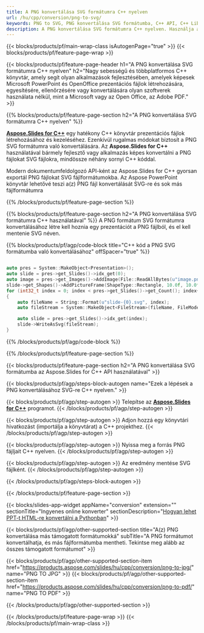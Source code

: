```yaml
---
title: A PNG konvertálása SVG formátumra C++ nyelven
url: /hu/cpp/conversion/png-to-svg/
keywords: PNG to SVG, PNG konvertálása SVG formátumba, C++ API, C++ Library, PNG, SVG
description: A PNG konvertálása SVG formátumra C++ nyelven. Használja a C++ könyvtár API-t a PNG fájlok konvertálásához SVG formátumúvá
---
```


{{< blocks/products/pf/main-wrap-class isAutogenPage="true" >}}
{{< blocks/products/pf/feature-page-wrap >}}

{{< blocks/products/pf/feature-page-header h1="A PNG konvertálása SVG formátumra C++ nyelven" h2="Nagy sebességű és többplatformos C++ könyvtár, amely segít olyan alkalmazások fejlesztésében, amelyek képesek Microsoft PowerPoint és OpenOffice prezentációs fájlok létrehozására, egyesítésére, ellenőrzésére vagy konvertálására olyan szoftverek használata nélkül, mint a Microsoft vagy az Open Office, az Adobe PDF." >}}

{{% blocks/products/pf/feature-page-section h2="A PNG konvertálása SVG formátumra C++ nyelven" %}}

[**Aspose.Slides for C++**](https://products.aspose.com/slides/hu/cpp/) egy hatékony C++ könyvtár prezentációs fájlok létrehozásához és kezeléséhez. Ezenkívül rugalmas módokat biztosít a PNG SVG formátumra való konvertálására. Az **Aspose.Slides for C++** használatával bármely fejlesztő vagy alkalmazás képes konvertálni a PNG fájlokat SVG fájlokra, mindössze néhány sornyi C++ kóddal.

Modern dokumentumfeldolgozó API-ként az Aspose.Slides for C++ gyorsan exportál PNG fájlokat SVG fájlformátumokba. Az Aspose PowerPoint könyvtár lehetővé teszi a(z) PNG fájl konvertálását SVG-re és sok más fájlformátumra

{{% /blocks/products/pf/feature-page-section %}}

{{% blocks/products/pf/feature-page-section  h2="A PNG konvertálása SVG formátumra C++ használatával" %}}
A PNG formátum SVG formátumra konvertálásához létre kell hoznia egy prezentációt a PNG fájlból, és el kell mentenie SVG néven.

{{% blocks/products/pf/agp/code-block title="C++ kód a PNG SVG formátumba való konvertálásához" offSpacer="true" %}}

```cpp

auto pres = System::MakeObject<Presentation>();
auto slide = pres->get_Slides()->idx_get(0);
auto image = pres->get_Images()->AddImage(File::ReadAllBytes(u"image.png"));
slide->get_Shapes()->AddPictureFrame(ShapeType::Rectangle, 10.0f, 10.0f, 100.0f, 100.0f, image);
for (int32_t index = 0; index < pres->get_Slides()->get_Count(); index++)
{
    auto fileName = String::Format(u"slide-{0}.svg", index);
    auto fileStream = System::MakeObject<FileStream>(fileName, FileMode::Create, FileAccess::Write);

    auto slide = pres->get_Slides()->idx_get(index);
    slide->WriteAsSvg(fileStream);
}

```


{{% /blocks/products/pf/agp/code-block %}}

{{% /blocks/products/pf/feature-page-section %}}

{{< blocks/products/pf/feature-page-section  h2="A PNG konvertálása SVG formátumba az Aspose.Slides for C++ API használatával" >}}

{{< blocks/products/pf/agp/steps-block-autogen name="Ezek a lépések a PNG konvertálásához SVG-re C++ nyelven." >}}

{{< blocks/products/pf/agp/step-autogen >}}
Telepítse az [**Aspose.Slides for C++**](https://products.aspose.com/slides/hu/cpp/) programot.
{{< /blocks/products/pf/agp/step-autogen >}}

{{< blocks/products/pf/agp/step-autogen >}}
Adjon hozzá egy könyvtári hivatkozást (importálja a könyvtárat) a C++ projekthez.
{{< /blocks/products/pf/agp/step-autogen >}}

{{< blocks/products/pf/agp/step-autogen >}}
Nyissa meg a forrás PNG fájljait C++ nyelven.
{{< /blocks/products/pf/agp/step-autogen >}}

{{< blocks/products/pf/agp/step-autogen >}}
Az eredmény mentése SVG fájlként.
{{< /blocks/products/pf/agp/step-autogen >}}

{{< /blocks/products/pf/agp/steps-block-autogen >}}

{{< /blocks/products/pf/feature-page-section >}}

{{< blocks/slides-app-widget  appName="conversion" extension="" sectionTitle="Ingyenes online konverter" sectionDescription="[Hogyan lehet PPT-t HTML-re konvertálni a Pythonban](https://products.aspose.com/slides/hu/python-net/conversion/ppt-to-html/)" >}}

{{< blocks/products/pf/agp/other-supported-section title="A(z) PNG konvertálása más támogatott formátumokká" subTitle="A PNG formátumot konvertálhatja, és más fájlformátumba mentheti. Tekintse meg alább az összes támogatott formátumot" >}}

{{< blocks/products/pf/agp/other-supported-section-item href="https://products.aspose.com/slides/hu/cpp/conversion/png-to-jpg/" name="PNG TO JPG" >}}
{{< blocks/products/pf/agp/other-supported-section-item href="https://products.aspose.com/slides/hu/cpp/conversion/png-to-pdf/" name="PNG TO PDF" >}}


{{< /blocks/products/pf/agp/other-supported-section >}}

{{< /blocks/products/pf/feature-page-wrap >}}
{{< /blocks/products/pf/main-wrap-class >}}